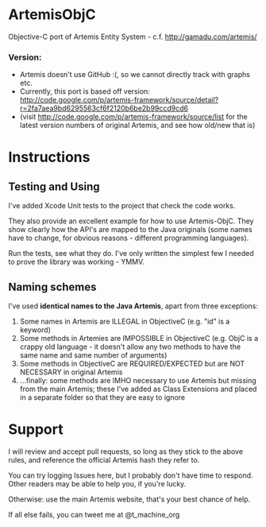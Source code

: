ArtemisObjC
===========

Objective-C port of Artemis Entity System - c.f. http://gamadu.com/artemis/

### Version:
 - Artemis doesn't use GitHub :(, so we cannot directly track with graphs etc.
 - Currently, this port is based off version: http://code.google.com/p/artemis-framework/source/detail?r=2fa7aea9bd6295563cf6f2120b6be2b99ccd9cd6
 - (visit http://code.google.com/p/artemis-framework/source/list for the latest version numbers of original Artemis, and see how old/new that is)

# Instructions

## Testing and Using

I've added Xcode Unit tests to the project that check the code works.

They also provide an excellent example for how to use Artemis-ObjC. They show clearly how the API's are mapped to the Java originals (some names have to change, for obvious reasons - different programming languages).

Run the tests, see what they do. I've only written the simplest few I needed to prove the library was working - YMMV. 

## Naming schemes

I've used <strong>identical names to the Java Artemis</strong>, apart from three exceptions:

1. Some names in Artemis are ILLEGAL in ObjectiveC (e.g. "id" is a keyword)
1. Some methods in Artemies are IMPOSSIBLE in ObjectiveC (e.g. ObjC is a crappy old language - it doesn't allow any two methods to have the same name and same number of arguments)
1. Some methods in ObjectiveC are REQUIRED/EXPECTED but are NOT NECESSARY in original Artemis
1. ...finally: some methods are IMHO necessary to use Artemis but missing from the main Artemis; these I've added as Class Extensions and placed in a separate folder so that they are easy to ignore

# Support

I will review and accept pull requests, so long as they stick to the above rules, and reference the official Artemis hash they refer to.

You can try logging Issues here, but I probably don't have time to respond. Other readers may be able to help you, if you're lucky.

Otherwise: use the main Artemis website, that's your best chance of help.

If all else fails, you can tweet me at @t_machine_org
